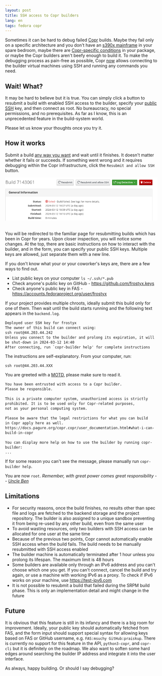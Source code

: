 ```yaml
---
layout: post
title: SSH access to Copr builders
lang: en
tags: fedora copr
---
```


Sometimes it can be hard to debug failed [Copr][copr] builds. Maybe they fail
only on a specific architecture and you don't have an [s390x mainframe][ibm-z]
in your spare bedroom, maybe there are [Copr-specific conditions][copr-macros]
in your package, or maybe the Copr builders aren't beefy enough to build it.
To make the debugging process as pain-free as possible, Copr
[now][release-notes] allows connecting to the builder virtual machines using SSH
and running any commands you need.


## Wait! What?

It may be hard to believe but it is true. You can simply click a button to
resubmit a build with enabled SSH access to the builder, specify your
[public SSH][ssh-keys] key, and then connect as root. No bureaucracy, no special
permissions, and no prerequisites. As far as I know, this is an unprecedented
feature in the build-system world.

Please let us know your thoughts once you try it.


## How it works

Submit a build [any way you want][build-source-types] and wait until it
finishes. It doesn't matter whether it fails or succeeds. If something went
wrong and it requires debugging within the Copr infrastructure, click the
`Resubmit and allow SSH` button.


<div class="text-center img-row row">
  <a href="/files/img/rebuild-and-allow-ssh.png"
     title="I already fixed all gain/high so these are gain/medium just for the screenshot">
    <img src="/files/img/rebuild-and-allow-ssh.png">
  </a>
</div>
<br>


You will be redirected to the familiar page for resubmitting builds which has
been in Copr for years. Upon closer inspection, you will notice some changes. At
the top, there are basic instructions on how to interact with the builder, and
in the form, you can specify your public SSH keys. Multiple keys are allowed,
just separate them with a new line.

If you don't know what your or your coworker's keys are, there are a few ways to
find out.

- List public keys on your computer `ls ~/.ssh/*.pub`
- Check anyone's public key on GitHub - <https://github.com/frostyx.keys>
- Check anyone's public key in FAS - <https://accounts.fedoraproject.org/user/frostyx>

If your project provides multiple chroots, ideally submit this build only for
one of them. Then wait until the build starts running and the following text
appears in the `backend.log`.

```
Deployed user SSH key for frostyx
The owner of this build can connect using:
ssh root@44.203.44.242
Unless you connect to the builder and prolong its expiration, it will be shut-down in 2024-03-12 14:40
After connecting, run `copr-builder help' for complete instructions
```

The instructions are self-explanatory. From your computer, run:

```
ssh root@44.203.44.XXX
```

You are greeted with a [MOTD][motd], please make sure to read it.

```
You have been entrusted with access to a Copr builder.
Please be responsible.

This is a private computer system, unauthorized access is strictly
prohibited. It is to be used only for Copr-related purposes,
not as your personal computing system.

Please be aware that the legal restrictions for what you can build
in Copr apply here as well.
https://docs.pagure.org/copr.copr/user_documentation.html#what-i-can-build-in-copr

You can display more help on how to use the builder by running copr-builder:
...
```
If for some reason you can't see the message, please manually run
`copr-builder help`.


You are now `root`. _Remember, with great power comes great responsibility --
[Uncle Ben][great-power]_


## Limitations

- For security reasons, once the build finishes, no results other than spec file
  and logs are fetched to the backend storage and the project repository. The
  builder is also assigned to a unique sandbox preventing it from being re-used
  by any other build, even from the same user
- To avoid wasting resources, only two builders with SSH access can be allocated
  for one user at the same time
- Because of the previous two points, Copr cannot automatically enable SSH
  access when the build fails. The build needs to be manually resubmitted with
  SSH access enabled
- The builder machine is automatically terminated after 1 hour unless you
  prolong its lifespan. The maximum limit is 48 hours
- Some builders are available only through an IPv6 address and you can't choose
  which one you get. If you can't connect, cancel the build and try again, or
  use a machine with working IPv6 as a proxy. To check if IPv6 works on your
  machine, use <https://test-ipv6.com>
- It is not possible to resubmit a build that failed during the SRPM build
  phase. This is only an implementation detail and might change in the future


## Future

It is obvious that this feature is still in its infancy and there is a big room
for improvement. Ideally, your public key should automatically fetched from FAS,
and the form input should support special syntax for allowing keys based on FAS
or GitHub username, e.g. `FAS:msuchy GitHub:praiskup`. There is currently no
support for this feature in the API, `python3-copr`, and `copr-cli` but it is
definitely on the roadmap. We also want to soften some hard edges around
searching the builder IP address and integrate it into the user interface.

As always, happy building. Or should I say debugging?



[copr]: https://copr.fedorainfracloud.org/
[copr-macros]: https://docs.pagure.org/copr.copr/user_documentation.html#rpm-macros
[motd]: https://en.wikipedia.org/wiki/Message_of_the_day
[ibm-z]: https://en.wikipedia.org/wiki/IBM_Z#/media/File:IBM_Z14_(36084219181).jpg
[release-notes]: https://docs.pagure.org/copr.copr/release-notes/2024-03-07.html
[ssh-keys]: https://git-scm.com/book/en/v2/Git-on-the-Server-Generating-Your-SSH-Public-Key
[build-source-types]: https://docs.pagure.org/copr.copr/user_documentation.html#build-source-types
[great-power]: https://www.youtube.com/watch?v=guuYU74wU70

